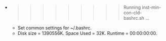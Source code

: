 * >>>>>>>>> Running inst-min-con-cld-bashrc.sh ...
  * Set common settings for ~/.bashrc.
  * Disk size = 1390556K. Space Used = 32K. Runtime = 00:00:00:00.
